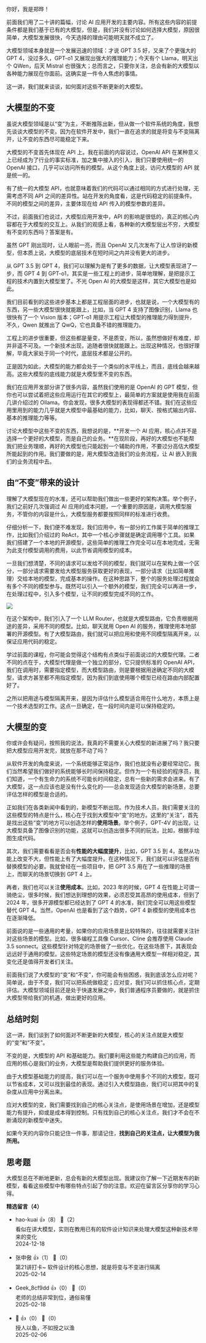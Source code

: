 你好，我是郑晔！

前面我们用了二十讲的篇幅，讨论 AI 应用开发的主要内容。所有这些内容的前提条件都是我们基于已有的大模型，但是，我们并没有讨论如何选择大模型，原因很简单，大模型发展很快，今天选择的理由可能明天就不成立了。

大模型领域本身就是一个发展迅速的领域：才说 GPT 3.5 好，又来了个更强大的 GPT 4，没过多久，GPT-o1 又展现出强大的推理能力；今天有个 Llama，明天出个 QWen，后天 Mistral 也很强大；总而言之，只要你关注，总会有新的大模型以各种能力展现在你面前。这确实是一件令人焦虑的事情。

这一讲，我们就来谈谈，如何面对这些不断更新的大模型。

## 大模型的不变

虽说大模型领域是以“变”为主，不断推陈出新，但从做一个软件系统的角度，我想先谈谈大模型的不变。因为在软件开发中，我们一直在追求的就是将变与不变隔离开，让不变的东西尽可能稳定下来。

大模型的不变首先体现在 API 上。我在前面的内容说过，OpenAI API 在某种意义上已经成为了行业的事实标准，加之集中接入的引入，我们只要使用统一的 OpenAI 接口，几乎可以访问所有的模型。从这个角度上说，访问大模型的 API 就是统一的。

有了统一的大模型 API，也就意味着我们的代码可以通过相同的方式进行处理，无需考虑不同 API 之间的差异性。站在开发的角度看，这是代码稳定的前提条件。不同的模型之间的差异，主要体现在给 API 传入的模型参数的差异。

不过，前面我们也说过，大模型应用开发中，API 的影响是很低的，真正的核心内容都在于大模型的交互上。从我们的观感上看，各种新的大模型层出不穷，大模型有不变的东西吗？答案是有。

虽然 GPT 刚出现时，让人眼前一亮，而且 OpenAI 又几次发布了让人惊讶的新模型，但本质上说，大模型的底层技术在短时间之内并没有更大的进步。

从 GPT 3.5 到 GPT 4，我们可以理解为是有了更多的数据，让大模型表现进了一步，而 GPT 4 到 GPT-o1，其实是一些工程上的进步，简单地理解，是把提示工程的技术内置到大模型里了。不光 Open AI 的大模型是这样，其它大模型也是如此。

我们目前看到的这些进步基本上都是工程层面的进步，也就是说，一个大模型有的东西，另一些大模型很快就能跟上，比如，当 GPT 4 支持了图像识别，Llama 也很快有了一个 Vision 版本；GPT-o1 用提示工程让大模型的推理能力得到提升，不久，Qwen 就推出了 QwQ，它也具备不错的推理能力。

工程上的进步很重要，但这些都是量变，不是质变，所以，虽然想做好有难度，却并非遥不可及。一个新技术出现，追随者很快就能跟上。出现这种情况，也很好理解，毕竟大家处于同一个时代，底层技术都是公开的。

正是因为如此，大模型的能力都会处于一个类似的水平线上，而且，底线会越来越高。这些大模型的底线能力就是大模型里不变的东西。

我们在应用开发部分讲了很多内容，虽然我们使用的是 OpenAI 的 GPT 模型，但你也可以尝试着把这些应用运行在其它的模型上，最简单的方案就是使用我在前面几讲介绍过的 Ollama。你会发现，很多大模型的表现得都还不错。我们在这些应用里用到的能力几乎就是大模型中最基础的能力，比如，聊天、按格式输出内容、基本的推理能力等等。

讨论大模型中这些不变的东西，我想说的是，**开发一个 AI 应用，核心点并不是选择一个更好的大模型，而是自己的业务。**在现阶段，再好的大模型也不能帮我们把业务理顺，再好的大模型也只能起到一个辅助的作用，不要过分高估大模型所能起到的作用。我们要做的是，用大模型改造我们的业务流程，让 AI 嵌入到我们的业务流程中去。

## 由“不变”带来的设计

理解了大模型现在的水准，还可以帮助我们做出一些更好的架构决策。举个例子，我们之前好几次强调过 AI 应用的成本问题，一个重要的原因是，调用大模型服务，不管你的内容是什么，大模型服务都要按照同样的标准进行收费。

仔细分析一下，我们便不难发现，我们应用中，有一部分的工作属于简单的推理工作，比如我们介绍过的 ReAct，其中一个核心步骤就是确定调用哪个工具。如果我们搭建了一个本地的开源模型，这些简单的推理工作完全可以在本地完成，无需为此支付模型调用的费用，以此节省调用模型的成本。

一旦我们想清楚，不同的请求可以发给不同的模型，我们就可以在架构上做一个区分，一部分请求需要发给大模型服务获取更好的表现，一部分请求（比如简单推理）交给本地的模型，完成基本的操作。在这种思路下，整个的服务处理过程就会有多个不同的模型参与。既然可以引入一个额外的模型，我们完全可以再进一步，在处理过程中，引入多个模型，让不同的模型完成不同的工作。

![](https://static001.geekbang.org/resource/image/1c/41/1c9aa20e22489490afe008464119a341.jpg?wh=3000x1065)

在这个架构中，我们引入了一个 LLM Router，也就是大模型路由，它负责根据用途的差异，采用不同的模型。比如，聊天就用 Open AI 的服务，推理使用本地部署的开源模型。有了大模型路由，我们就可以把应用和使用不同模型隔离开来，以保证应用代码的稳定。

学过前面的课程，你可能会觉得这个结构有点类似于前面说过的大模型代理。二者不同的点在于，大模型代理是做一个独立的部分，它只提供标准的 OpenAI API，我们在调用时，需要指定模型，而大模型路由，则是要根据用途确定不同的大模型，请求方甚至都不用指定模型，因为我们到底使用哪个模型已经在路由内部配置好了。

之所以把用途与模型隔离开来，是因为评估什么模型适合用在什么地方，本质上是一个技术选型的工作。这点一旦确定，在一段时间内是可以保持稳定的。

## 大模型的变

你或许会有疑问，按照我的说法，我真的不需要关心大模型的新进展了吗？我只要把大模型应用开发完，就放在那不动了吗？

从软件开发的角度来说，一个系统能够正常运作，我们也就没有必要经常动它。我们当然希望我们做好的系统能够长时间保持稳定。但作为一个有经验的程序员，我们知道，一个有生命力的系统不可能长时间稳定，总有一些新的需求会进来。有了大模型，这一点应该也是没有什么变化的——总会发现适合大模型的新场景，总要评估怎样的模型是合适的。

正如我们在各类新闻中看到的，新模型不断出现。作为技术人员，我们需要关注的这些模型的特点是什么，核心在于找到大模型中“变”的地方。这里的“关注”，首先是找出这些“变”的地方可以创造怎样的**使用场景**。举个例子，GPT-4V 的出现，让大模型具备了图像识别的功能，这就可以创造出很多不同的玩法，比如，根据手绘图生成代码。

其次，我们需要看看是否会有**性能的大幅度提升**，比如，GPT 3.5 到 4，虽然从功能上改变不大，但性能上有了大幅度提升。在这种情况下，我们就可以评估是否有替换模型的必要。我就曾经在一些项目中，把 GPT 3.5 用在了一些推理的场景上，而聊天的场景切换到 GPT 4 上。

再者，我们也可以关注**使用成本**。比如，2023 年的时候，GPT 4 在性能上可谓一骑绝尘，很多时候，我们想达到理想的效果，必须忍受其高昂的使用成本，但到了 2024 年，很多开源模型都已经达到了 GPT 4 的水准，我们完全可以用这些模型替代 GPT 4。当然，OpenAI 也是看到了这个趋势，GPT 4 新模型的使用成本也在逐渐降低。

前面说的是一些通用的考量，如果你的应用场景是比较特殊的，往往就需要关注针对这些场景的模型。比如，很多编程工具像 Cursor、Cline 会推荐使用 Claude 3.5 sonnect。这些模型针对特定的场景做了一些优化，在这些场景下，其表现会远远好于通用的模型。这些特定场景的模型还没有像通用大模型一样相对稳定，其变化还是值得开发者们关注。

前面我们说了大模型的“变”和“不变”，你可能会有些困惑，我到底该怎么应对呢？简单说，由于不变，我们可以把系统做稳定；应对变，我们可以抓住核心点，定期评估。大模型领域目前还是处于快速发展之中，我们普通程序员要做的，就是抓住大模型带给我们的机遇，做出更好的应用。

## 总结时刻

这一讲，我们谈到了如何面对不断更新的大模型，核心的关注点就是大模型的“变”和“不变”。

不变的是，大模型的 API 和基础能力。我们要利用这些能力构建自己的应用，而应用的核心是我们的业务，大模型是帮助我们提供更好的服务体验。

由于大模型基础能力的提高，我们可以在一个服务中使用多个不同的大模型，既可以节省成本，又可以找到最佳的表现。通过引入大模型路由，我们可以把其中的复杂度从应用中分离出来。

应对大模型的变，我们需要找到自己的核心关注点，是使用场景在增加，还是模型能力有提升，抑或是成本得到控制。只有找到自己的核心关注点，我们才不会在不断涌现的新模型中迷失。

如果今天的内容你只能记住一件事，那请记住，**找到自己的关注点，让大模型为我所用。**

## 思考题

大模型总在不断地更新，总会有新的大模型出现。我建议你了解一下近期发布的新模型，看看这些模型中有哪些特点引起了你的注意。欢迎在留言区分享你的学习心得。
<div><strong>精选留言（4）</strong></div><ul>
<li><span>hao-kuai</span> 👍（8） 💬（2）<div>看似在讲大模型，实则在教用已有的软件设计知识来处理大模型这种新技术带来的变化
</div>2024-12-18</li><br/><li><span>张申傲</span> 👍（1） 💬（0）<div>第21讲打卡~ 软件设计的核心思想，就是将变与不变进行隔离</div>2025-02-14</li><br/><li><span>Geek_8cf9dd</span> 👍（0） 💬（0）<div>老师的总结非常到位，通俗易懂</div>2025-02-18</li><br/><li><span>🤡</span> 👍（0） 💬（0）<div>授人以鱼，不如授之以渔</div>2025-02-06</li><br/>
</ul>